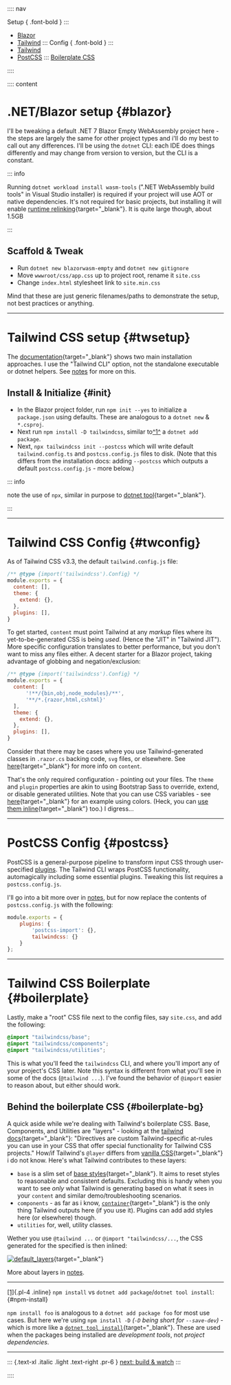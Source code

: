 :::: nav

Setup { .font-bold }
:::
- [Blazor](setup#blazor)
- [Tailwind](setup#twsetup)
:::
Config { .font-bold }
:::
- [Tailwind](setup#twconfig)
- [PostCSS](setup#postcss)
:::
[Boilerplate CSS](setup#boilerplate)

::::

:::: content

# .NET/Blazor setup {#blazor}

I'll be tweaking a default .NET 7 Blazor Empty WebAssembly project here - the steps are largely the same for other project types and i'll do my best to call out any differences.  I'll be using the `dotnet` CLI: each IDE does things differently and may change from version to version, but the CLI is a constant.

::: info

Running `dotnet workload install wasm-tools` (".NET WebAssembly build tools" in Visual Studio installer) is required if your project will use AOT or native dependencies.  It's not required for basic projects, but installing it will enable [runtime relinking](https://learn.microsoft.com/en-us/aspnet/core/blazor/host-and-deploy/webassembly?view=aspnetcore-7.0#runtime-relinking){target="_blank"}.  It is quite large though, about 1.5GB

:::

## Scaffold & Tweak

* Run `dotnet new blazorwasm-empty` and `dotnet new gitignore`
* Move `wwwroot/css/app.css` up to project root, rename it `site.css`
* Change `index.html` stylesheet link to `site.min.css`

Mind that these are just generic filenames/paths to demonstrate the setup, not best practices or anything.

---

# Tailwind CSS setup {#twsetup}

The [documentation](https://tailwindcss.com/docs/installation){target="_blank"} shows two main installation approaches.  I use the "Tailwind CLI" option, not the standalone executable or dotnet helpers.  See [notes](/notes#nonjs) for more on this.

## Install & Initialize {#init}

- In the Blazor project folder, run `npm init --yes` to initialize a `package.json` using defaults. These are analogous to a `dotnet new` & `*.csproj`.
- Next run `npm install -D tailwindcss`, similar to[^1^](/setup#npm-install) a `dotnet add package`.
- Next, `npx tailwindcss init --postcss` which will write default `tailwind.config.ts` and `postcss.config.js` files to disk.  (Note that this differs from the installation docs: adding `--postcss` which outputs a default `postcss.config.js` - more below.)

::: info

note the use of `npx`, similar in purpose to [dotnet tool](https://learn.microsoft.com/en-us/dotnet/core/tools/global-tools#invoke-a-global-tool){target="_blank"}.

:::

---

# Tailwind CSS Config {#twconfig}

As of Tailwind CSS v3.3, the default `tailwind.config.js` file:

```javascript:tailwind.config.js
/** @type {import('tailwindcss').Config} */
module.exports = {
  content: [],
  theme: {
    extend: {},
  },
  plugins: [],
}
```

To get started, `content` must point Tailwind at any _markup_ files where its yet-to-be-generated CSS is being _used_. (Hence the "JIT" in "Tailwind JIT").  More specific configuration translates to better performance, but you don't want to miss any files either.  A decent starter for a Blazor project, taking advantage of globbing and negation/exclusion:

```javascript:tailwind.config.js
/** @type {import('tailwindcss').Config} */
module.exports = {
  content: [
      '!**/{bin,obj,node_modules}/**',
      '**/*.{razor,html,cshtml}'
  ],
  theme: {
    extend: {},
  },
  plugins: [],
}
```

Consider that there may be cases where you use Tailwind-generated classes in `.razor.cs` backing code, `svg` files, or elsewhere.  See [here](https://tailwindcss.com/docs/content-configuration#configuring-source-paths){target="_blank"} for more info on `content`.

That's the only required configuration - pointing out your files.  The `theme` and `plugin` properties are akin to using Bootstrap Sass to override, extend, or disable generated utilities.  Note that you can use CSS variables - see [here](https://tailwindcss.com/docs/customizing-colors#using-css-variables){target="_blank"} for an example using colors.  (Heck, you can [use them inline](https://tailwindcss.com/blog/tailwindcss-v3-3#css-variables-without-the-var){target="_blank"} too.)  I digress...

---

# PostCSS Config {#postcss}

PostCSS is a general-purpose pipeline to transform input CSS through user-specified [plugins](https://github.com/postcss/postcss/blob/main/docs/plugins.md).  The Tailwind CLI wraps PostCSS functionality, automagically including some essential plugins.  Tweaking this list requires a `postcss.config.js`.

I'll go into a bit more over in [notes](notes#postcss), but for now replace the contents of `postcss.config.js` with the following:

```javascript:postcss.config.js
module.exports = {
    plugins: {
        'postcss-import': {},
        tailwindcss: {}
    }
};
```

---


# Tailwind CSS Boilerplate {#boilerplate}

Lastly, make a "root" CSS file next to the config files, say `site.css`, and add the following:

```css:site.css
@import "tailwindcss/base";
@import "tailwindcss/components";
@import "tailwindcss/utilities";
```

This is what you'll feed the `tailwindcss` CLI, and where you'll import any of your project's CSS later.  Note this syntax is different from what you'll see in some of the docs (`@tailwind ...`).  I've found the behavior of `@import` easier to reason about, but either should work.

## Behind the boilerplate CSS {#boilerplate-bg}

A quick aside while we're dealing with Tailwind's boilerplate CSS.  Base, Components, and Utilities are "layers" - looking at the [tailwind docs](https://tailwindcss.com/docs/functions-and-directives){target="_blank"}: "Directives are custom Tailwind-specific at-rules you can use in your CSS that offer special functionality for Tailwind CSS projects."  How/if Tailwind's `@layer` differs from [vanilla CSS](https://developer.mozilla.org/en-US/docs/Web/CSS/@layer){target="_blank"} i do not know.  Here's what Tailwind contributes to these layers:

* `base` is a slim set of [base styles](https://tailwindcss.com/docs/preflight){target="_blank"}.  It aims to reset styles to reasonable and consistent defaults.  Excluding this is handy when you want to see *only* what Tailwind is generating based on what it sees in your `content` and similar demo/troubleshooting scenarios.
* `components` - as far as i know, [`container`](https://tailwindcss.com/docs/container){target="_blank"} is the only thing Tailwind outputs here (if you use it).  Plugins can add add styles here (or elsewhere) though.
* `utilities` for, well, utility classes.

Wether you use `@tailwind ...` or `@import "tailwindcss/...`, the CSS generated for the specified is then inlined:

[![default_layers](/images/default_layers.png)](/images/default_layers.png){target="_blank"}

More about layers in [notes](notes#layer).

---

[[1]](/setup#init){.pl-4 .inline} `npm install` vs `dotnet add package`/`dotnet tool install`: {#npm-install}

`npm install foo` is analogous to a `dotnet add package foo` for most use cases. But here we're using `npm install -D` *(`-D` being short for `--save-dev`)* - which is more like a [`dotnet tool install`](https://docs.microsoft.com/en-us/dotnet/core/tools/dotnet-tool-install){target="_blank"}. These are used when the packages being installed are _development tools_, not _project dependencies_.

---

::: {.text-xl .italic .light .text-right .pr-6 }
[next: build & watch](/build)
::: 

::::
